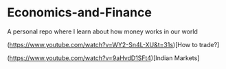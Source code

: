 # Economics-and-Finance
A personal repo where I learn about how money works in our world


(https://www.youtube.com/watch?v=WY2-Sn4L-XU&t=31s)[How to trade?]

(https://www.youtube.com/watch?v=9aHvdD1SFt4)[Indian Markets]
